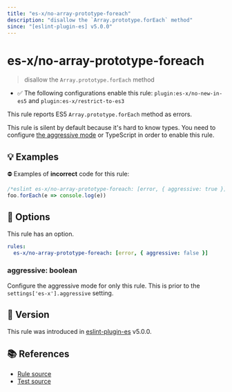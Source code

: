 ```yaml
---
title: "es-x/no-array-prototype-foreach"
description: "disallow the `Array.prototype.forEach` method"
since: "[eslint-plugin-es] v5.0.0"
---
```


# es-x/no-array-prototype-foreach
> disallow the `Array.prototype.forEach` method

- ✅ The following configurations enable this rule: `plugin:es-x/no-new-in-es5` and `plugin:es-x/restrict-to-es3`

This rule reports ES5 `Array.prototype.forEach` method as errors.

This rule is silent by default because it's hard to know types. You need to configure [the aggressive mode](../#the-aggressive-mode) or TypeScript in order to enable this rule.

## 💡 Examples

⛔ Examples of **incorrect** code for this rule:

<eslint-playground type="bad">

```js
/*eslint es-x/no-array-prototype-foreach: [error, { aggressive: true }] */
foo.forEach(e => console.log(e))
```

</eslint-playground>

## 🔧 Options

This rule has an option.

```yaml
rules:
  es-x/no-array-prototype-foreach: [error, { aggressive: false }]
```

### aggressive: boolean

Configure the aggressive mode for only this rule.
This is prior to the `settings['es-x'].aggressive` setting.

## 🚀 Version

This rule was introduced in [eslint-plugin-es] v5.0.0.

[eslint-plugin-es]: https://github.com/mysticatea/eslint-plugin-es

## 📚 References

- [Rule source](https://github.com/eslint-community/eslint-plugin-es-x/blob/master/lib/rules/no-array-prototype-foreach.js)
- [Test source](https://github.com/eslint-community/eslint-plugin-es-x/blob/master/tests/lib/rules/no-array-prototype-foreach.js)
